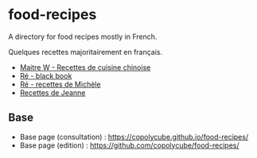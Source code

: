 # food-recipes
A directory for food recipes mostly in French.

Quelques recettes majoritairement en français.


* [Maitre W - Recettes de cuisine chinoise](MaitreW/)
* [Ré - black book](Re_black_book/)
* [Ré - recettes de Michèle](Re_Michele/)
* [Recettes de Jeanne](Jeanne/)



## Base 

* Base page (consultation) : https://copolycube.github.io/food-recipes/
* Base page (edition) : https://github.com/copolycube/food-recipes/
